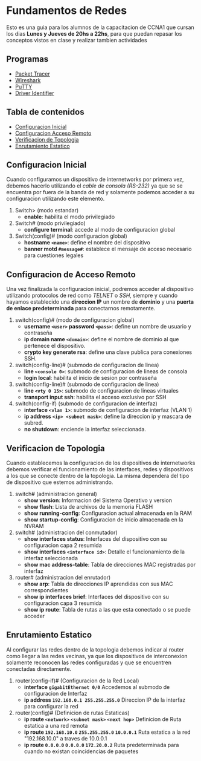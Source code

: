 # Fundamentos de Redes

Esto es una guia para los alumnos de la capacitacion de CCNA1 que cursan los dias __Lunes y Jueves de 20hs a 22hs__, para que puedan repasar los conceptos vistos en clase y realizar tambien actividades

## Programas

* [Packet Tracer](https://skillsforall.com/resources/lab-downloads?userLang=es-XL&courseLang=en-US)
* [Wireshark](https://wireshark.org)
* [PuTTY](https://putty.org/)
* [Driver Identifier](https://www.driveridentifier.com/files/driveridentifier_portable.exe)

## Tabla de contenidos
* [Configuracion Inicial](#configuracion-inicial)
* [Configuracion Acceso Remoto](#configuracion-de-acceso-remoto)
* [Verificacion de Topologia](#verificacion-de-topologia)
* [Enrutamiento Estatico](#enrutamiento-estatico)

## Configuracion Inicial

Cuando configuramos un dispositivo de internetworks por primera vez, debemos hacerlo utilizando el *cable de consola (RS-232)* ya que se se encuentra por fuera de la banda de red y solamente podemos acceder a su configuracion utilizando este elemento.

1. Switch> (modo estandar)
	* __enable__: habilita el modo privilegiado
2. Switch# (modo privilegiado)
	* __configure terminal__: accede al modo de configuracion global
3. Switch(config)# (modo configuracion global)
	* __hostname `<name>`__: define el nombre del dispositivo
	* __banner motd `#message#`__: establece el mensaje de acceso necesario para cuestiones legales

## Configuracion de Acceso Remoto

Una vez finalizada la configuracion inicial, podremos acceder al dispositivo utilizando protocolos de red como _TELNET_ o _SSH_, siempre y cuando hayamos establecido una __direccion IP__ un nombre de __dominio__ y una __puerta de enlace predeterminada__ para conectarnos remotamente.

1. switch(config)# (modo de configuracion global)
	* __username `<user>` password `<pass>`__: define un nombre de usuario y contraseña
	* __ip domain name `<domain>`__: define el nombre de dominio al que pertenece el dispositivo.
	* __crypto key generate rsa__: define una clave publica para conexiones SSH.
2. switch(config-line)# (submodo de configuracion de linea)
	* __line `<console 0>`__: submodo de configuracion de lineas de consola
	* __login local__: habilita el inicio de sesion por contraseña
3. switch(config-line)# (submodo de configuracion de linea)
	* __line `<vty 0 15>`__: submodo de configuracion de lineas virtuales
	* __transport input ssh__: habilita el acceso exclusivo por SSH
4. switch(config-if) (submodo de configuracion de interfaz)
	* __interface `<vlan 1>`__: submodo de configuracion de interfaz (VLAN 1)
	* __ip address `<ip> <subnet mask>`__: define la direccion ip y mascara de subred.
	* __no shutdown__: enciende la interfaz seleccionada.

## Verificacion de Topologia
Cuando establecemos la configuracion de los dispositivos de internetworks debemos verificar el funcionamiento de las interfaces, redes y dispositivos a los que se conecte dentro de la topologia. La misma dependera del tipo de dispositivo que estemos administrando.

1. switch# (administracion general)
	* __show version__: Informacion del Sistema Operativo y version
	* __show flash__: Lista de archivos de la memoria FLASH
	* __show running-config__: Configuracion actual almacenada en la RAM
	* __show startup-config__: Configuracion de inicio almacenada en la NVRAM
1. switch# (administracion del conmutador)
	* __show interfaces status__: Interfaces del dispositivo con su configuracion capa 2 resumida
	* __show interfaces `<interface id>`__: Detalle el funcionamiento de la interfaz seleccionada
	* __show mac address-table__: Tabla de direcciones MAC registradas por interfaz
1. router# (administracion del enrutador)
	* __show arp__: Tabla de direcciones IP aprendidas con sus MAC correspondientes
	* __show ip interfaces brief__: Interfaces del dispositivo con su configuracion capa 3 resumida
	* __show ip route__: Tabla de rutas a las que esta conectado o se puede acceder


## Enrutamiento Estatico
Al configurar las redes dentro de la topologia debemos indicar al router como llegar a las redes vecinas, ya que los dispositivos de interconexion solamente reconocen las redes configuradas y que se encuentren conectadas directamente.

1. router(config-if)# (Configuracion de la Red Local)
	* __interface `gigabitEthernet 0/0`__ Accedemos al submodo de configuracion de Interfaz
	* __ip address `192.168.0.1 255.255.255.0`__ Direccion IP de la interfaz para configurar la red
2. router(config)# (Definicion de rutas Estaticas)
	* __ip route `<network>` `<subnet mask>` `<next hop>`__ Definicion de Ruta estatica a una red remota
	* __ip route `192.168.10.0` `255.255.255.0` `10.0.0.1`__ Ruta estatica a la red "192.168.10.0" a traves de 10.0.0.1
	* __ip route `0.0.0.0` `0.0.0.0` `172.20.0.2`__ Ruta predeterminada para cuando no existan coincidencias de paquetes
